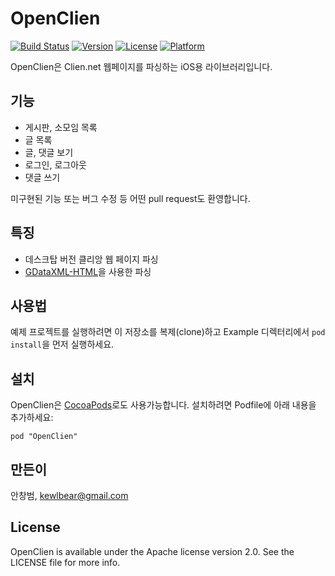 # OpenClien

[![Build Status](https://travis-ci.org/kewlbear/OpenClien.png?branch=master)](https://travis-ci.org/kewlbear/OpenClien)
[![Version](https://img.shields.io/cocoapods/v/OpenClien.svg?style=flat)](http://cocoadocs.org/docsets/OpenClien)
[![License](https://img.shields.io/cocoapods/l/OpenClien.svg?style=flat)](http://cocoadocs.org/docsets/OpenClien)
[![Platform](https://img.shields.io/cocoapods/p/OpenClien.svg?style=flat)](http://cocoadocs.org/docsets/OpenClien)

OpenClien은 Clien.net 웹페이지를 파싱하는 iOS용 라이브러리입니다.

## 기능

* 게시판, 소모임 목록
* 글 목록
* 글, 댓글 보기
* 로그인, 로그아웃
* 댓글 쓰기

미구현된 기능 또는 버그 수정 등 어떤 pull request도 환영합니다.

## 특징

* 데스크탑 버전 클리앙 웹 페이지 파싱
* [GDataXML-HTML](github.com/graetzer/GDataXML-HTML)을 사용한 파싱

## 사용법

예제 프로젝트를 실행하려면 이 저장소를 복제(clone)하고 Example 디렉터리에서 `pod install`을 먼저 실행하세요.

## 설치

OpenClien은 [CocoaPods](http://cocoapods.org)로도 사용가능합니다. 설치하려면 Podfile에 아래 내용을 추가하세요:

    pod "OpenClien"

## 만든이

안창범, kewlbear@gmail.com

## License

OpenClien is available under the Apache license version 2.0. See the LICENSE file for more info.
